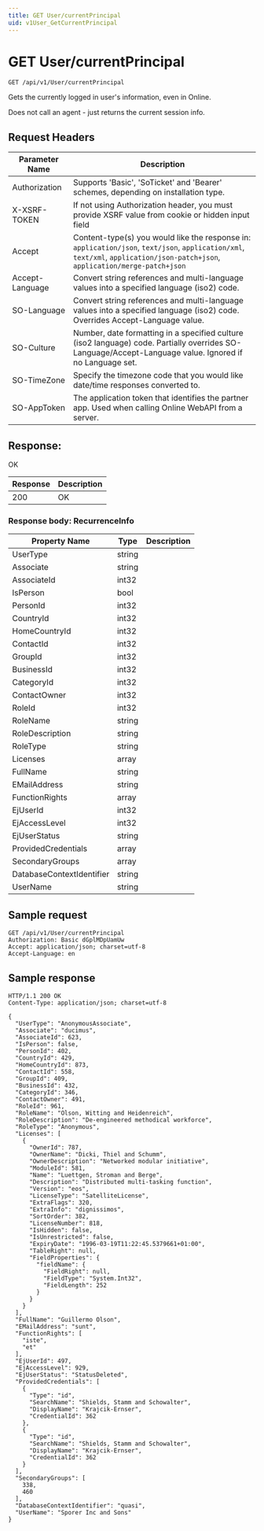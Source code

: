```yaml
---
title: GET User/currentPrincipal
uid: v1User_GetCurrentPrincipal
---
```


# GET User/currentPrincipal

```http
GET /api/v1/User/currentPrincipal
```

Gets the currently logged in user's information, even in Online.


Does not call an agent - just returns the current session info.







## Request Headers

| Parameter Name | Description |
|----------------|-------------|
| Authorization  | Supports 'Basic', 'SoTicket' and 'Bearer' schemes, depending on installation type. |
| X-XSRF-TOKEN   | If not using Authorization header, you must provide XSRF value from cookie or hidden input field |
| Accept         | Content-type(s) you would like the response in: `application/json`, `text/json`, `application/xml`, `text/xml`, `application/json-patch+json`, `application/merge-patch+json` |
| Accept-Language | Convert string references and multi-language values into a specified language (iso2) code. |
| SO-Language | Convert string references and multi-language values into a specified language (iso2) code. Overrides Accept-Language value. |
| SO-Culture | Number, date formatting in a specified culture (iso2 language) code. Partially overrides SO-Language/Accept-Language value. Ignored if no Language set. |
| SO-TimeZone | Specify the timezone code that you would like date/time responses converted to. |
| SO-AppToken | The application token that identifies the partner app. Used when calling Online WebAPI from a server. |


## Response:

OK

| Response | Description |
|----------------|-------------|
| 200 | OK |

### Response body: RecurrenceInfo

| Property Name | Type |  Description |
|----------------|------|--------------|
| UserType | string |  |
| Associate | string |  |
| AssociateId | int32 |  |
| IsPerson | bool |  |
| PersonId | int32 |  |
| CountryId | int32 |  |
| HomeCountryId | int32 |  |
| ContactId | int32 |  |
| GroupId | int32 |  |
| BusinessId | int32 |  |
| CategoryId | int32 |  |
| ContactOwner | int32 |  |
| RoleId | int32 |  |
| RoleName | string |  |
| RoleDescription | string |  |
| RoleType | string |  |
| Licenses | array |  |
| FullName | string |  |
| EMailAddress | string |  |
| FunctionRights | array |  |
| EjUserId | int32 |  |
| EjAccessLevel | int32 |  |
| EjUserStatus | string |  |
| ProvidedCredentials | array |  |
| SecondaryGroups | array |  |
| DatabaseContextIdentifier | string |  |
| UserName | string |  |

## Sample request

```http!
GET /api/v1/User/currentPrincipal
Authorization: Basic dGplMDpUamUw
Accept: application/json; charset=utf-8
Accept-Language: en
```

## Sample response

```http_
HTTP/1.1 200 OK
Content-Type: application/json; charset=utf-8

{
  "UserType": "AnonymousAssociate",
  "Associate": "ducimus",
  "AssociateId": 623,
  "IsPerson": false,
  "PersonId": 402,
  "CountryId": 429,
  "HomeCountryId": 873,
  "ContactId": 558,
  "GroupId": 409,
  "BusinessId": 432,
  "CategoryId": 346,
  "ContactOwner": 491,
  "RoleId": 961,
  "RoleName": "Olson, Witting and Heidenreich",
  "RoleDescription": "De-engineered methodical workforce",
  "RoleType": "Anonymous",
  "Licenses": [
    {
      "OwnerId": 787,
      "OwnerName": "Dicki, Thiel and Schumm",
      "OwnerDescription": "Networked modular initiative",
      "ModuleId": 581,
      "Name": "Luettgen, Stroman and Berge",
      "Description": "Distributed multi-tasking function",
      "Version": "eos",
      "LicenseType": "SatelliteLicense",
      "ExtraFlags": 320,
      "ExtraInfo": "dignissimos",
      "SortOrder": 382,
      "LicenseNumber": 818,
      "IsHidden": false,
      "IsUnrestricted": false,
      "ExpiryDate": "1996-03-19T11:22:45.5379661+01:00",
      "TableRight": null,
      "FieldProperties": {
        "fieldName": {
          "FieldRight": null,
          "FieldType": "System.Int32",
          "FieldLength": 252
        }
      }
    }
  ],
  "FullName": "Guillermo Olson",
  "EMailAddress": "sunt",
  "FunctionRights": [
    "iste",
    "et"
  ],
  "EjUserId": 497,
  "EjAccessLevel": 929,
  "EjUserStatus": "StatusDeleted",
  "ProvidedCredentials": [
    {
      "Type": "id",
      "SearchName": "Shields, Stamm and Schowalter",
      "DisplayName": "Krajcik-Ernser",
      "CredentialId": 362
    },
    {
      "Type": "id",
      "SearchName": "Shields, Stamm and Schowalter",
      "DisplayName": "Krajcik-Ernser",
      "CredentialId": 362
    }
  ],
  "SecondaryGroups": [
    338,
    460
  ],
  "DatabaseContextIdentifier": "quasi",
  "UserName": "Sporer Inc and Sons"
}
```